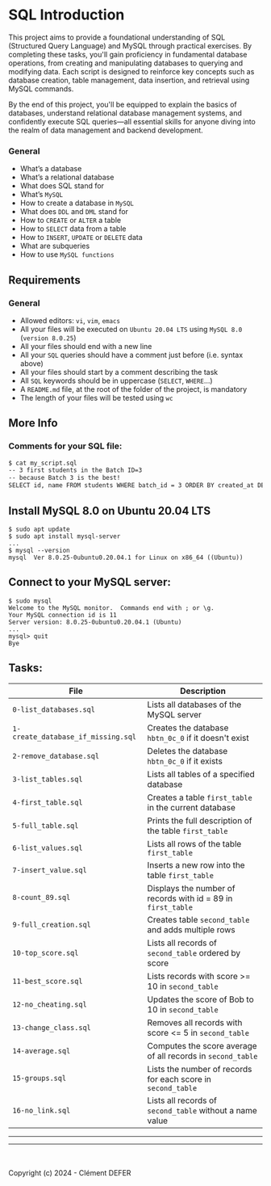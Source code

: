 # SQL Introduction

This project aims to provide a foundational understanding of SQL (Structured Query Language) and MySQL through practical exercises. By completing these tasks, you'll gain proficiency in fundamental database operations, from creating and manipulating databases to querying and modifying data. Each script is designed to reinforce key concepts such as database creation, table management, data insertion, and retrieval using MySQL commands.

By the end of this project, you'll be equipped to explain the basics of databases, understand relational database management systems, and confidently execute SQL queries—all essential skills for anyone diving into the realm of data management and backend development.

### General
- What’s a database
- What’s a relational database
- What does SQL stand for
- What’s `MySQL`
- How to create a database in `MySQL`
- What does `DDL` and `DML` stand for
- How to `CREATE` or `ALTER` a table
- How to `SELECT` data from a table
- How to `INSERT`, `UPDATE` or `DELETE` data
- What are subqueries
- How to use `MySQL functions`

## Requirements
### General
- Allowed editors: `vi`, `vim`, `emacs`
- All your files will be executed on `Ubuntu 20.04 LTS` using `MySQL 8.0` (`version 8.0.25`)
- All your files should end with a new line
- All your `SQL` queries should have a comment just before (i.e. syntax above)
- All your files should start by a comment describing the task
- All `SQL` keywords should be in uppercase (`SELECT`, `WHERE`…)
- A `README.md` file, at the root of the folder of the project, is mandatory
- The length of your files will be tested using `wc`

## More Info
### Comments for your SQL file:
```bash
$ cat my_script.sql
-- 3 first students in the Batch ID=3
-- because Batch 3 is the best!
SELECT id, name FROM students WHERE batch_id = 3 ORDER BY created_at DESC LIMIT 3;
```

## Install MySQL 8.0 on Ubuntu 20.04 LTS

```
$ sudo apt update
$ sudo apt install mysql-server
...
$ mysql --version
mysql  Ver 8.0.25-0ubuntu0.20.04.1 for Linux on x86_64 ((Ubuntu))
```

## Connect to your MySQL server:

```
$ sudo mysql
Welcome to the MySQL monitor.  Commands end with ; or \g.
Your MySQL connection id is 11
Server version: 8.0.25-0ubuntu0.20.04.1 (Ubuntu)
...
mysql> quit
Bye
```

## Tasks:

| File                   | Description                                          |
|------------------------|------------------------------------------------------|
| `0-list_databases.sql` | Lists all databases of the MySQL server              |
| `1-create_database_if_missing.sql` | Creates the database `hbtn_0c_0` if it doesn't exist |
| `2-remove_database.sql` | Deletes the database `hbtn_0c_0` if it exists       |
| `3-list_tables.sql`    | Lists all tables of a specified database             |
| `4-first_table.sql`    | Creates a table `first_table` in the current database |
| `5-full_table.sql`     | Prints the full description of the table `first_table` |
| `6-list_values.sql`    | Lists all rows of the table `first_table`            |
| `7-insert_value.sql`   | Inserts a new row into the table `first_table`       |
| `8-count_89.sql`       | Displays the number of records with id = 89 in `first_table` |
| `9-full_creation.sql`  | Creates table `second_table` and adds multiple rows  |
| `10-top_score.sql`     | Lists all records of `second_table` ordered by score |
| `11-best_score.sql`    | Lists records with score >= 10 in `second_table`     |
| `12-no_cheating.sql`   | Updates the score of Bob to 10 in `second_table`     |
| `13-change_class.sql`  | Removes all records with score <= 5 in `second_table`|
| `14-average.sql`       | Computes the score average of all records in `second_table` |
| `15-groups.sql`        | Lists the number of records for each score in `second_table` |
| `16-no_link.sql`       | Lists all records of `second_table` without a name value |

_________________________
_________________________
<br><br>
Copyright (c) 2024 - Clément DEFER
